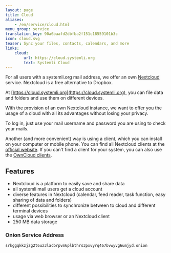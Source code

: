```yaml
---
layout: page
title: Cloud
aliases:
    - /en/service/cloud.html
menu_group: service
translation_key: 90a6baafd2dbfba2f151c18559101b3c
icon: cloud.svg
teaser: Sync your files, contacts, calendars, and more
links:
    cloud:
        url: https://cloud.systemli.org
        text: Systemli Cloud
---
```

For all users with a systemli.org mail address, we offer an own [Nextcloud](https://nextcloud.com/) service. Nextcloud is a free alternative to Dropbox.

At [https://cloud.systemli.org](https://cloud.systemli.org), you can file data and folders and use them on different devices.

With the provision of an own Nextcloud instance, we want to offer you the usage of a cloud with all its advantages without losing your privacy.

To log in, just use your mail username and password you are using to check your mails.

Another (and more convenient) way is using a client, which you can install on your computer or mobile phone. You can find all Nextcloud clients at the [official website](https://nextcloud.com/install/#install-clients). If you can't find a client for your system, you can also use the [OwnCloud clients](https://owncloud.org/install/#install-clients).

## Features

* Nextcloud is a platform to easily save and share data
* all systemli mail users get a cloud account
* diverse features in Nextcloud (calendar, feed reader, task function, easy sharing of data and folders)
* different possibilities to synchronize between to cloud and different terminal devices
* usage via web browser or an Nextcloud client
* 250 MB data storage

### Onion Service Address

```
srkggqkkzjzg2t6uz3lacbrpvm6plbthrs3pxvyrq467bvwyvg6umjyd.onion
```
